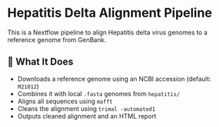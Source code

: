 # Hepatitis Delta Alignment Pipeline

This is a Nextflow pipeline to align Hepatitis delta virus genomes to a reference genome from GenBank.

## 🧬 What It Does

- Downloads a reference genome using an NCBI accession (default: `M21012`)
- Combines it with local `.fasta` genomes from `hepatitis/`
- Aligns all sequences using `mafft`
- Cleans the alignment using `trimal -automated1`
- Outputs cleaned alignment and an HTML report
